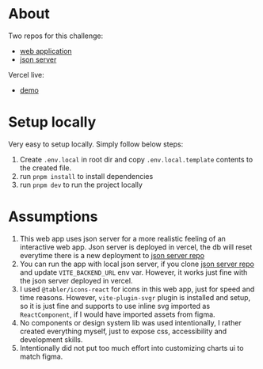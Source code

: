# About

Two repos for this challenge:

- [web application](https://github.com/ebegcoding/soar-challenge)
- [json server](https://github.com/ebegcoding/soar-json-server)

Vercel live:

- [demo](https://soar-challenge-five.vercel.app/)

# Setup locally

Very easy to setup locally. Simply follow below steps:

1. Create `.env.local` in root dir and copy `.env.local.template` contents to the created file.
2. run `pnpm install` to install dependencies
3. run `pnpm dev` to run the project locally

# Assumptions

1. This web app uses json server for a more realistic feeling of an interactive web app. Json server is deployed in vercel, the db will reset everytime there is a new deployment to [json server repo](https://github.com/ebegcoding/soar-json-server)
2. You can run the app with local json server, if you clone [json server repo](https://github.com/ebegcoding/soar-json-server) and update `VITE_BACKEND_URL` env var. However, it works just fine with the json server deployed in vercel.
3. I used `@tabler/icons-react` for icons in this web app, just for speed and time reasons. However, `vite-plugin-svgr` plugin is installed and setup, so it is just fine and supports to use inline svg imported as `ReactComponent`, if I would have imported assets from figma.
4. No components or design system lib was used intentionally, I rather created everything myself, just to expose css, accessibility and development skills.
5. Intentionally did not put too much effort into customizing charts ui to match figma.
